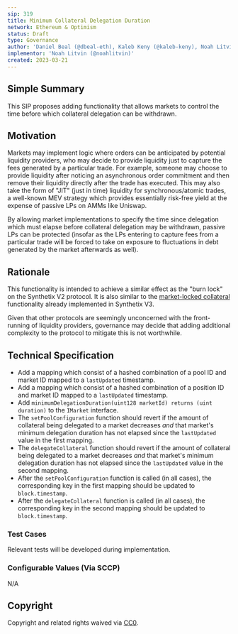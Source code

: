```yaml
---
sip: 319
title: Minimum Collateral Delegation Duration
network: Ethereum & Optimism
status: Draft
type: Governance
author: 'Daniel Beal (@dbeal-eth), Kaleb Keny (@kaleb-keny), Noah Litvin (@noahlitvin)'
implementor: 'Noah Litvin (@noahlitvin)'
created: 2023-03-21
---
```


<!--You can leave these HTML comments in your merged SIP and delete the visible duplicate text guides, they will not appear and may be helpful to refer to if you edit it again. This is the suggested template for new SIPs. Note that an SIP number will be assigned by an editor. When opening a pull request to submit your SIP, please use an abbreviated title in the filename, `sip-draft_title_abbrev.md`. The title should be 44 characters or less.-->

## Simple Summary

<!--"If you can't explain it simply, you don't understand it well enough." Simply describe the outcome the proposed changes intends to achieve. This should be non-technical and accessible to a casual community member.-->

This SIP proposes adding functionality that allows markets to control the time before which collateral delegation can be withdrawn.

## Motivation

<!--This is the problem statement. This is the *why* of the SIP. It should clearly explain *why* the current state of the protocol is inadequate.  It is critical that you explain *why* the change is needed, if the SIP proposes changing how something is calculated, you must address *why* the current calculation is inaccurate or wrong. This is not the place to describe how the SIP will address the issue!-->

Markets may implement logic where orders can be anticipated by potential liquidity providers, who may decide to provide liquidity just to capture the fees generated by a particular trade. For example, someone may choose to provide liquidity after noticing an asynchronous order commitment and then remove their liquidity directly after the trade has executed. This may also take the form of "JIT" (just in time) liquidity for synchronous/atomic trades, a well-known MEV strategy which provides essentially risk-free yield at the expense of passive LPs on AMMs like Uniswap.

By allowing market implementations to specify the time since delegation which must elapse before collateral delegation may be withdrawn, passive LPs can be protected (insofar as the LPs entering to capture fees from a particular trade will be forced to take on exposure to fluctuations in debt generated by the market afterwards as well).

## Rationale

<!--This is where you explain the reasoning behind how you propose to solve the problem. Why did you propose to implement the change in this way, what were the considerations and trade-offs. The rationale fleshes out what motivated the design and why particular design decisions were made. It should describe alternate designs that were considered and related work. The rationale may also provide evidence of consensus within the community, and should discuss important objections or concerns raised during discussion.-->

This functionality is intended to achieve a similar effect as the "burn lock" on the Synthetix V2 protocol. It is also similar to the [market-locked collateral](https://sips.synthetix.io/sips/sip-309/) functionality already implemented in Synthetix V3.

Given that other protocols are seemingly unconcerned with the front-running of liquidity providers, governance may decide that adding additional complexity to the protocol to mitigate this is not worthwhile.

## Technical Specification

<!--The technical specification should outline the public API of the changes proposed. That is, changes to any of the interfaces Synthetix currently exposes or the creations of new ones.-->

- Add a mapping which consist of a hashed combination of a pool ID and market ID mapped to a `lastUpdated` timestamp.
- Add a mapping which consist of a hashed combination of a position ID and market ID mapped to a `lastUpdated` timestamp.
- Add `minimumDelegationDuration(uint128 marketId) returns (uint duration)` to the `IMarket` interface.
- The `setPoolConfiguration` function should revert if the amount of collateral being delegated to a market decreases _and_ that market's minimum delegation duration has not elapsed since the `lastUpdated` value in the first mapping.
- The `delegateCollateral` function should revert if the amount of collateral being delegated to a market decreases _and_ that market's minimum delegation duration has not elapsed since the `lastUpdated` value in the second mapping.
- After the `setPoolConfiguration` function is called (in all cases), the corresponding key in the first mapping should be updated to `block.timestamp`.
- After the `delegateCollateral` function is called (in all cases), the corresponding key in the second mapping should be updated to `block.timestamp`.

### Test Cases

<!--Test cases for an implementation are mandatory for SIPs but can be included with the implementation..-->

Relevant tests will be developed during implementation.

### Configurable Values (Via SCCP)

<!--Please list all values configurable via SCCP under this implementation.-->

N/A

## Copyright

Copyright and related rights waived via [CC0](https://creativecommons.org/publicdomain/zero/1.0/).
